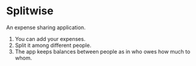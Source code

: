 # Splitwise
An expense sharing application.

1. You can add your expenses.
2. Split it among different people. 
3. The app keeps balances between people as in who owes how much to whom.
